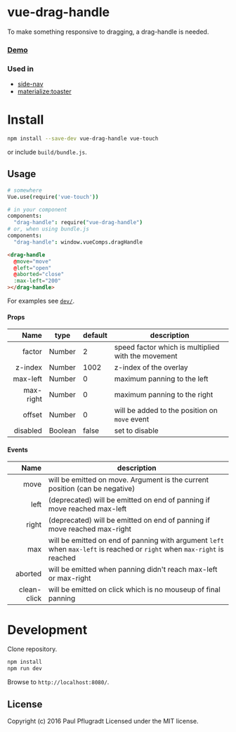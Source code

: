 # vue-drag-handle

To make something responsive to dragging, a drag-handle is needed.

### [Demo](https://vue-comps.github.io/vue-drag-handle)

### Used in
- [side-nav](https://vue-comps.github.io/vue-side-nav)
- [materialize:toaster](https://github.com/paulpflug/vue-materialize#toaster)

# Install

```sh
npm install --save-dev vue-drag-handle vue-touch
```
or include `build/bundle.js`.

## Usage
```coffee
# somewhere
Vue.use(require('vue-touch'))

# in your component
components:
  "drag-handle": require("vue-drag-handle")
# or, when using bundle.js
components:
  "drag-handle": window.vueComps.dragHandle
```
```html
<drag-handle
  @move="move"
  @left="open"
  @aborted="close"
  :max-left="200"
></drag-handle>
```

For examples see [`dev/`](dev/).

#### Props
| Name | type | default | description |
| ---:| --- | ---| --- |
| factor | Number | 2 | speed factor which is multiplied with the movement |
| z-index | Number | 1002 | z-index of the overlay |
| max-left | Number | 0 | maximum panning to the left |
| max-right | Number | 0 | maximum panning to the right |
| offset | Number | 0 | will be added to the position on `move` event |
| disabled | Boolean |  false | set to disable |


#### Events
| Name |  description |
| ---:| --- |
| move |  will be emitted on move. Argument is the current position (can be negative) |
| left |  (deprecated) will be emitted on end of panning if move reached max-left |
| right | (deprecated)  will be emitted on end of panning if move reached max-right |
| max |  will be emitted on end of panning with argument `left` when `max-left` is reached or `right` when `max-right` is reached |
| aborted | will be emitted when panning didn't reach max-left or max-right |
| clean-click | will be emitted on click which is no mouseup of final panning |


# Development
Clone repository.
```sh
npm install
npm run dev
```
Browse to `http://localhost:8080/`.

## License
Copyright (c) 2016 Paul Pflugradt
Licensed under the MIT license.
